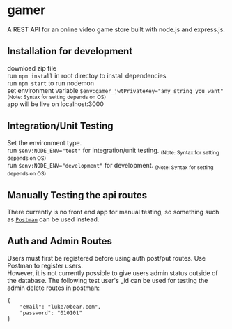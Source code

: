 # gamer
A REST API for an online video game store built with node.js and express.js.
## Installation for development
download zip file<br>
run `npm install` in root directoy to install dependencies<br>
run `npm start` to run nodemon<br>
set environment variable `$env:gamer_jwtPrivateKey="any_string_you_want"` <sub>(Note: Syntax for setting depends on OS)</sub><br>
app will be live on localhost:3000
## Integration/Unit Testing
Set the environment type.<br>
run `$env:NODE_ENV="test"` for integration/unit testing. <sub>(Note: Syntax for setting depends on OS)</sub><br>
run `$env:NODE_ENV="development"` for development. <sub>(Note: Syntax for setting depends on OS)</sub><br>
## Manually Testing the api routes
There currently is no front end app for manual testing, so something such as [`Postman`](https://www.postman.com/) can be used instead.
## Auth and Admin Routes
Users must first be registered before using auth post/put routes. Use Postman to register users.<br>
However, it is not currently possible to give users admin status outside of the database. The following test user's _id can be used for testing the admin delete routes in postman:
```
{
    "email": "luke7@bear.com",
    "password": "010101"
}
```
